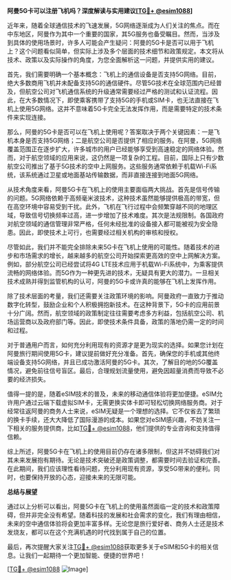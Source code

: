 **阿曼5G卡可以注册飞机吗？深度解读与实用建议[[TG💪+ @esim1088](https://t.me/s/esim1088)]**

近年来，随着全球通信技术的飞速发展，5G网络逐渐成为人们关注的焦点。而在中东地区，阿曼作为其中一个重要的国家，其5G服务也备受瞩目。然而，当涉及到具体的使用场景时，许多人可能会产生疑问：阿曼的5G卡是否可以用于飞机上？这个问题看似简单，但实际上涉及多个层面的技术细节和政策规定。本文将从技术、政策以及实际操作的角度，为您全面解析这一问题，并提供实用的建议。

首先，我们需要明确一个基本概念：飞机上的通信设备是否支持5G网络。目前，绝大多数商用飞机并未配备支持5G的通信硬件。尽管5G技术在全球范围内已经普及，但航空公司对飞机通信系统的升级通常需要经过严格的测试和认证流程。因此，在大多数情况下，即使乘客携带了支持5G的手机或SIM卡，也无法直接在飞机上使用5G网络。这并不意味着5G卡完全无法发挥作用，而是需要特定的技术条件来实现连接。

那么，阿曼的5G卡是否可以在飞机上使用呢？答案取决于两个关键因素：一是飞机本身是否支持5G网络；二是航空公司是否提供了相应的服务。在阿曼，5G网络覆盖范围正在逐步扩大，许多城市的用户已经能够享受到高速稳定的网络体验。然而，对于航空领域的应用来说，这仍然是一项复杂的工程。目前，国际上只有少数航空公司推出了基于5G技术的空中上网服务。这些服务通常依赖于机载Wi-Fi系统，该系统通过卫星或地面基站传输数据，而非直接连接到地面5G网络。

从技术角度来看，阿曼5G卡在飞机上的使用主要面临两大挑战。首先是信号传输的问题。5G网络依赖于高频毫米波技术，这种技术虽然能够提供极高的带宽，但在高空环境中容易受到干扰。此外，飞机在飞行过程中会频繁穿越不同的地理区域，导致信号切换频率过高，进一步增加了技术难度。其次是法规限制。各国政府对航空领域的通信管理非常严格，任何未经批准的设备接入都可能被视为安全隐患。因此，即使技术上可行，也需要经过相关机构的审核和授权。

尽管如此，我们并不能完全排除未来5G卡在飞机上使用的可能性。随着技术的进步和市场需求的增长，越来越多的航空公司开始探索更高效的空中上网解决方案。例如，部分航空公司已经尝试将4G LTE技术应用于机载Wi-Fi系统中，为乘客提供流畅的网络体验。而5G作为一种更先进的技术，无疑具有更大的潜力。一旦相关技术成熟并得到监管机构的认可，阿曼的5G卡或许真的能够在飞机上发挥作用。

除了技术层面的考量，我们还需要关注政策环境的影响。阿曼政府一直致力于推动数字化转型，鼓励企业和个人积极拥抱新技术。在这种背景下，5G卡的应用前景十分广阔。然而，航空领域的政策制定往往需要考虑多方利益，包括航空公司、机场运营商以及政府部门等。因此，即使技术条件具备，政策的落地仍需一定的时间和过程。

对于普通用户而言，如何充分利用现有的资源才是更为现实的选择。如果您计划在阿曼旅行期间使用5G卡，建议提前做好充分准备。首先，确保您的手机或其他终端设备支持5G网络，并且已成功激活阿曼的5G卡。其次，了解目的地的5G覆盖情况，避免前往信号盲区。最后，合理规划流量使用，避免因超量消费而导致不必要的经济损失。

值得一提的是，随着eSIM技术的普及，未来的移动通信体验将更加便捷。eSIM允许用户通过云端下载虚拟SIM卡，无需更换实体卡即可轻松切换网络服务商。对于经常往返阿曼的商务人士来说，eSIM无疑是一个理想的选择。它不仅省去了繁琐的换卡手续，还大大降低了国际漫游的成本。如果您对eSIM感兴趣，不妨关注一下相关的服务提供商，比如[TG💪+ @esim1088](https://t.me/s/esim1088)，他们提供的专业咨询和支持值得信赖。

综上所述，阿曼5G卡在飞机上的使用目前仍存在诸多限制，但这并不妨碍我们对其未来发展抱有期待。无论是技术突破还是政策调整，都需要时间去验证和完善。在此期间，我们应该理性看待问题，充分利用现有资源，享受5G带来的便利。同时，也要保持开放的心态，迎接未来的无限可能。

**总结与展望**

通过以上分析可以看出，阿曼5G卡在飞机上的使用虽然面临一定的技术和政策障碍，但并非完全没有希望。随着科技的发展和社会需求的变化，我们有理由相信，未来的空中通信体验将会更加丰富多样。无论您是旅行爱好者、商务人士还是技术发烧友，都可以在这个充满机遇的时代找到属于自己的位置。

最后，再次提醒大家关注[TG💪+ @esim1088](https://t.me/s/esim1088)获取更多关于eSIM和5G卡的相关信息。让我们一起期待一个更加智能、便捷的世界吧！

[[TG💪+ @esim1088](https://t.me/s/esim1088) ![Image](https://i.postimg.cc/4NQfJmqS/Snipaste-2025-05-13-00-14-12.png)]